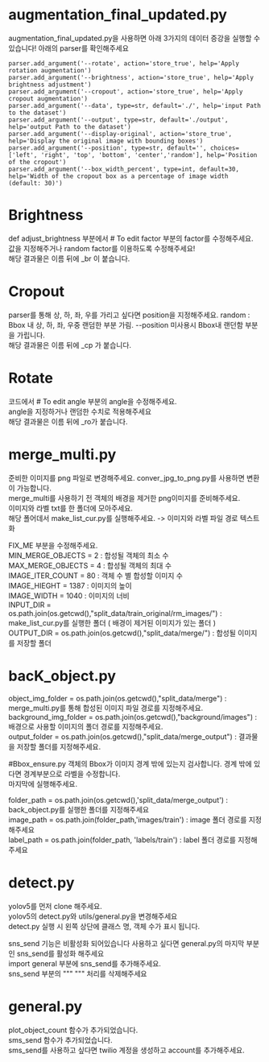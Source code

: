 # augmentation_final_updated.py
augmentation_final_updated.py을 사용하면 아래 3가지의 데이터 증강을 실행할 수 있습니다! 
아래의 parser를 확인해주세요 

    parser.add_argument('--rotate', action='store_true', help='Apply rotation augmentation')
    parser.add_argument('--brightness', action='store_true', help='Apply brightness adjustment')
    parser.add_argument('--cropout', action='store_true', help='Apply cropout augmentation')
    parser.add_argument('--data', type=str, default='./', help='input Path to the dataset')
    parser.add_argument('--output', type=str, default='./output', help='output Path to the dataset')
    parser.add_argument('--display-original', action='store_true', help='Display the original image with bounding boxes')
    parser.add_argument('--position', type=str, default='', choices=['left', 'right', 'top', 'bottom', 'center','random'], help='Position of the cropout')
    parser.add_argument('--box_width_percent', type=int, default=30, help='Width of the cropout box as a percentage of image width (default: 30)')

# Brightness
def adjust_brightness 부분에서 # To edit factor 부분의 factor를 수정해주세요.  
값을 지정해주거나 random factor를 이용하도록 수정해주세요!  
해당 결과물은 이름 뒤에 _br 이 붙습니다. 

# Cropout
parser를 통해 상, 하, 좌, 우를 가리고 싶다면 position을 지정해주세요. 
random : Bbox 내 상, 하, 좌, 우중 랜덤한 부분 가림. 
--position 미사용시 Bbox내 랜던함 부분을 가립니다.  
해당 결과물은 이름 뒤에 _cp 가 붙습니다. 

# Rotate
 코드에서 # To edit angle 부분의 angle을 수정해주세요.  
 angle을 지정하거나 랜덤한 수치로 적용해주세요  
 해당 결과물은 이름 뒤에 _ro가 붙습니다.  

# merge_multi.py 
준비한 이미지를 png 파일로 변경해주세요. conver_jpg_to_png.py를 사용하면 변환이 가능합니다.  
merge_multi를 사용하기 전 객체의 배경을 제거한 png이미지를 준비해주세요.  
이미지와 라벨 txt를 한 폴더에 모아주세요.  
해당 폴어데서 make_list_cur.py를 실행해주세요. -> 이미지와 라벨 파일 경로 텍스트화  

FIX_ME 부분을 수정해주세요.  
MIN_MERGE_OBJECTS = 2 : 합성될 객체의 최소 수  
MAX_MERGE_OBJECTS = 4 : 합성될 객체의 최대 수  
IMAGE_ITER_COUNT = 80 : 객체 수 별 합성할 이미지 수   
IMAGE_HIEGHT = 1387 : 이미지의 높이  
IMAGE_WIDTH = 1040 : 이미지의 너비  
INPUT_DIR = os.path.join(os.getcwd(),"split_data/train_original/rm_images/") : make_list_cur.py를 실행한 폴더 ( 배경이 제거된 이미지가 있는 폴더 )  
OUTPUT_DIR = os.path.join(os.getcwd(),"split_data/merge/") : 합성될 이미지를 저장할 폴더  


# bacK_object.py 
object_img_folder = os.path.join(os.getcwd(),"split_data/merge") : merge_multi.py를 통해 합성된 이미지 파일 경로를 지정해주세요.  
background_img_folder = os.path.join(os.getcwd(),"background/images") : 배경으로 사용할 이미지의 폴더 경로를 지정해주세요.  
output_folder = os.path.join(os.getcwd(),"split_data/merge_output") : 결과물을 저장할 폴더를 지정해주세요.   

#Bbox_ensure.py 
객체의 Bbox가 이미지 경계 밖에 있는지 검사합니다. 경계 밖에 있다면 경계부분으로 라벨을 수정합니다.  
마지막에 실행해주세요.  

folder_path = os.path.join(os.getcwd(),'split_data/merge_output') : back_object.py를 실행한 폴더를 지정해주세요  
image_path = os.path.join(folder_path,'images/train') : image 폴더 경로를 지정해주세요  
label_path = os.path.join(folder_path, 'labels/train') : label 폴더 경로를 지정해주세요  

# detect.py 
yolov5를 먼저 clone 해주세요.  
yolov5의 detect.py와 utils/general.py을 변경해주세요  
detect.py 실행 시 왼쪽 상단에 클래스 명, 객체 수가 표시 됩니다.  

sns_send 기능은 비활성화 되어있습니다 사용하고 싶다면 general.py의 마지막 부분인 sns_send를 활성화 해주세요  
import general 부분에 sns_send를 추가해주세요.  
sns_send 부분의 """ """ 처리를 삭제해주세요  

# general.py 
plot_object_count 함수가 추가되었습니다.  
sms_send 함수가 추가되었습니다.  
sms_send를 사용하고 싶다면 twilio 계정을 생성하고 account를 추가해주세요.  




 
 
